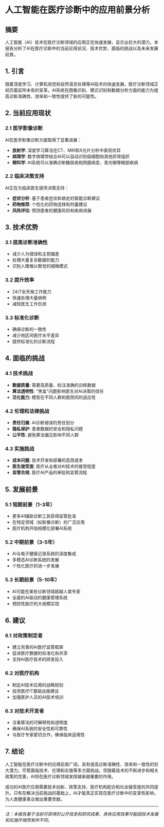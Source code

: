 # 人工智能在医疗诊断中的应用前景分析

## 摘要

人工智能（AI）技术在医疗诊断领域的应用正在快速发展，显示出巨大的潜力。本报告分析了AI在医疗诊断中的当前应用状况、技术优势、面临的挑战以及未来发展前景。

## 1. 引言

随着深度学习、计算机视觉和自然语言处理等AI技术的快速发展，医疗诊断领域正经历着前所未有的变革。AI系统在图像识别、模式识别和数据分析方面的能力为提高诊断准确性、效率和一致性提供了新的可能性。

## 2. 当前应用现状

### 2.1 医学影像诊断

AI在医学影像诊断方面取得了显著进展：

- **放射学**: 深度学习算法在CT、MRI和X光片分析中表现优异
- **病理学**: 数字病理学结合AI可以自动识别癌细胞和其他异常组织
- **眼科学**: AI系统可以准确诊断糖尿病视网膜病变、青光眼等眼部疾病

### 2.2 临床决策支持

AI正在为临床医生提供决策支持：

- **症状分析**: 基于患者症状和病史的智能诊断建议
- **药物推荐**: 个性化的药物选择和剂量建议
- **风险评估**: 预测患者的健康风险和疾病进展

## 3. 技术优势

### 3.1 提高诊断准确性

- 减少人为错误和主观偏差
- 处理大量复杂数据的能力
- 识别人眼难以察觉的细微模式

### 3.2 提升效率

- 24/7全天候工作能力
- 快速处理大量病例
- 减轻医生工作负担

### 3.3 标准化诊断

- 确保诊断的一致性
- 减少地区间医疗水平差异
- 提供标准化的诊断流程

## 4. 面临的挑战

### 4.1 技术挑战

- **数据质量**: 需要高质量、标注准确的训练数据
- **算法透明性**: "黑盒"问题影响医生对AI决策的信任
- **泛化能力**: 模型在不同人群和医院间的适应性

### 4.2 伦理和法律挑战

- **责任归属**: AI诊断错误的责任划分
- **隐私保护**: 患者数据的安全和隐私问题
- **公平性**: 避免算法偏见影响不同人群

### 4.3 实施挑战

- **成本问题**: 技术开发和部署的高昂成本
- **医生接受度**: 医疗从业者对AI技术的接受程度
- **监管合规**: 医疗AI产品的审批和监管流程

## 5. 发展前景

### 5.1 短期前景（1-3年）

- 更多AI辅助诊断工具获得监管批准
- 在特定领域（如影像诊断）的广泛应用
- 医疗机构开始规模化部署AI系统

### 5.2 中期前景（3-5年）

- AI与电子健康记录系统的深度集成
- 多模态AI诊断系统的发展
- 个性化医疗的进一步发展

### 5.3 长期前景（5-10年）

- AI可能在某些诊断领域超越人类专家
- 全面的AI驱动的健康管理系统
- 预防性医疗的大规模实现

## 6. 建议

### 6.1 对政策制定者

- 建立完善的AI医疗监管框架
- 促进医疗数据的标准化和共享
- 支持AI医疗技术的研发投入

### 6.2 对医疗机构

- 制定AI技术应用的战略规划
- 投资医疗IT基础设施建设
- 加强医护人员的AI技术培训

### 6.3 对技术开发者

- 注重算法的可解释性和透明度
- 确保AI系统的安全性和可靠性
- 与医疗专家密切合作，确保临床适用性

## 7. 结论

人工智能在医疗诊断中的应用前景广阔，具有提高诊断准确性、效率和一致性的巨大潜力。尽管面临技术、伦理和实施等多方面挑战，但随着技术的不断进步和相关政策的完善，AI将在医疗诊断领域发挥越来越重要的作用。

成功的AI医疗应用需要技术创新、政策支持、医疗机构配合和社会接受度的共同提升。只有在解决当前挑战的基础上，AI才能真正实现在医疗诊断中的变革性影响，为人类健康事业做出重要贡献。

---

*注：本报告基于当前可获得的公开信息和研究成果，具体应用效果可能因技术发展和实施环境而有所不同。*
